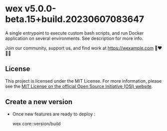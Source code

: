 # wex v5.0.0-beta.15+build.20230607083647

A single entrypoint to execute custom bash scripts, and run Docker application on several environments. See description for more info.

Join our community, support us, and find work at https://wexample.com 🤝❤️👨‍💻

## License

This project is licensed under the MIT License. For more information, please see the [MIT License on the official Open Source Initiative (OSI) website](https://opensource.org/licenses/MIT).

## Create a new version

- Once new features are ready to deploy :

    wex core::version/build 